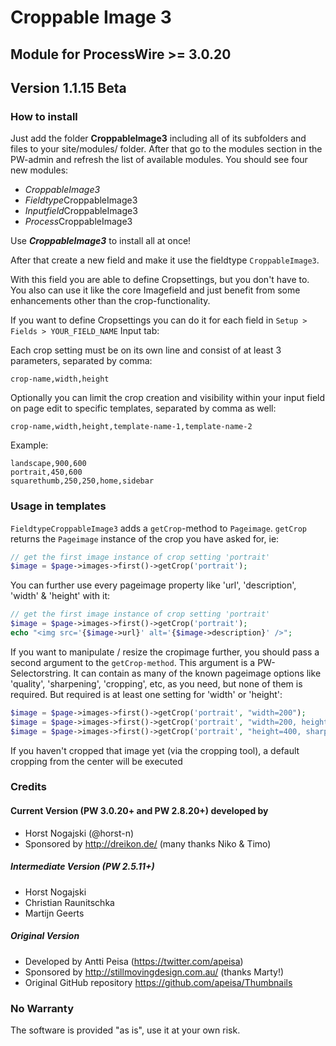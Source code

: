 # Croppable Image 3

## Module for ProcessWire >= 3.0.20

## Version 1.1.15 Beta


### How to install

Just add the folder __CroppableImage3__ including all of its subfolders and files to your site/modules/ folder. After that go to the modules section in the PW-admin and refresh the list of available modules. You should see four new modules:

* *CroppableImage3*
* *Fieldtype*CroppableImage3
* *Inputfield*CroppableImage3
* *Process*CroppableImage3

Use __*CroppableImage3*__ to install all at once!

After that create a new field and make it use the fieldtype ``CroppableImage3``.

With this field you are able to define Cropsettings, but you don't have to. You also can use it like the core Imagefield and just benefit from some enhancements other than the crop-functionality.

If you want to define Cropsettings you can do it for each field in ``Setup > Fields > YOUR_FIELD_NAME`` Input tab:

Each crop setting must be on its own line and consist of at least 3 parameters, separated by comma:

```
crop-name,width,height
```

Optionally you can limit the crop creation and visibility within your input field on page edit to specific templates, separated by comma as well:

```
crop-name,width,height,template-name-1,template-name-2
```

Example:

```
landscape,900,600
portrait,450,600
squarethumb,250,250,home,sidebar
```

### Usage in templates

``FieldtypeCroppableImage3`` adds a ``getCrop``-method to ``Pageimage``. ``getCrop`` returns the ``Pageimage`` instance of the crop you have asked for, ie:

```php
// get the first image instance of crop setting 'portrait'
$image = $page->images->first()->getCrop('portrait');
```

You can further use every pageimage property like 'url', 'description', 'width' & 'height' with it:

```php
// get the first image instance of crop setting 'portrait'
$image = $page->images->first()->getCrop('portrait');
echo "<img src='{$image->url}' alt='{$image->description}' />";
```

If you want to manipulate / resize the cropimage further, you should pass a second argument to the ``getCrop-method``. This argument is a PW-Selectorstring. It can contain as many of the known pageimage options like 'quality', 'sharpening', 'cropping', etc, as you need, but none of them is required. But required is at least one setting for 'width' or 'height':

```php
$image = $page->images->first()->getCrop('portrait', "width=200");
$image = $page->images->first()->getCrop('portrait', "width=200, height=200, quality=80");
$image = $page->images->first()->getCrop('portrait', "height=400, sharpening=medium, quality=85");
```

If you haven't cropped that image yet (via the cropping tool), a default cropping from the center will be executed

### Credits

#### Current Version (PW 3.0.20+ and PW 2.8.20+) developed by
* Horst Nogajski (@horst-n)
* Sponsored by http://dreikon.de/ (many thanks Niko & Timo)

##### Intermediate Version (PW 2.5.11+)
* Horst Nogajski
* Christian Raunitschka
* Martijn Geerts

##### Original Version
* Developed by Antti Peisa (https://twitter.com/apeisa)
* Sponsored by http://stillmovingdesign.com.au/ (thanks Marty!)
* Original GitHub repository https://github.com/apeisa/Thumbnails

### No Warranty
The software is provided "as is", use it at your own risk.
